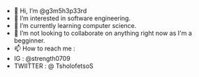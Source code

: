 - 👋 Hi, I’m @g3m5h3p33rd
- 👀 I’m interested in software engineering.
- 🌱 I’m currently learning computer science.
- 💞️ I’m not looking to collaborate on anything right now as I'm a begginner.
- 📫 How to reach me :
- IG : @strength0709
- TWIITTER : @ TsholofetsoS


